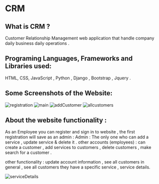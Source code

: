 # CRM
## What is CRM ?
Customer Relationship Management web application that handle company daily business daily operations . 

## Programing Languages, Frameworks and Libraries used:
HTML, CSS, JavaScript , Python , Django , Bootstrap , Jquery .

## Some Screenshots of the Website:
![registration](https://user-images.githubusercontent.com/96873999/176946136-271448ac-980d-494a-ba04-5e12a0724f4e.PNG)
![main](https://user-images.githubusercontent.com/96873999/176911204-b3af2568-5940-4453-9f8f-71e56c3e0bb0.PNG)
![addCustomer](https://user-images.githubusercontent.com/96873999/176913695-1308cef4-6bfd-43d7-959e-8fe8c168556b.PNG)
![allcustomers](https://user-images.githubusercontent.com/96873999/176914142-d906b99c-9bac-4700-abfc-b1754e775207.PNG)

## About the website functionality :
As an Employee you can register and sign in to website , the first registration will save as an admin :
Admin : The only one who can add a service , update service & delete it .
other accounts (employees) : can create a customer , add services to customers , delete customers , make search for a customer . 

other functionality : update account information , see all customers in general , see all customers they have a specific service , service details. 

![serviceDetails](https://user-images.githubusercontent.com/96873999/176945642-c380d437-7c4e-4da1-8161-88dec1ec8556.PNG)




